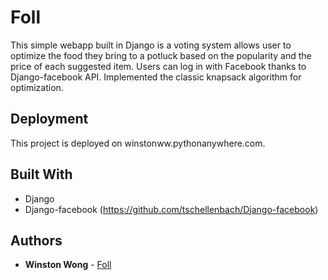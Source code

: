 # Foll

This simple webapp built in Django is a voting system allows user to optimize the food they bring to a potluck based on the popularity and the price of each suggested item. 
Users can log in with Facebook thanks to Django-facebook API. Implemented the classic knapsack algorithm for optimization.

## Deployment

This project is deployed on winstonww.pythonanywhere.com.

## Built With

* Django
* Django-facebook (https://github.com/tschellenbach/Django-facebook)

## Authors

* **Winston Wong**  - [Foll](https://github.com/winstonww)


